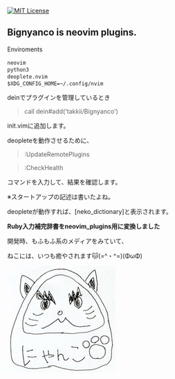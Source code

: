 [![MIT License](http://img.shields.io/badge/license-MIT-blue.svg?style=flat)](LICENSE)

## Bignyanco is neovim plugins. 

Enviroments

```
neovim
python3
deoplete.nvim
$XDG_CONFIG_HOME=~/.config/nvim
```

deinでプラグインを管理しているとき

> call dein#add('takkii/Bignyanco')

init.vimに追加します。

deopleteを動作させるために、

>:UpdateRemotePlugins

>:CheckHealth

コマンドを入力して、結果を確認します。

※スタートアップの記述は書いたよね。

deopleteが動作すれば、[neko_dictionary]と表示されます。

**Ruby入力補完辞書をneovim_plugins用に変換しました**

開発時、もふもふ系のメディアをみていて、

ねこには、いつも癒やされます🐱(=^・^=)(ΦωΦ)

![ねこだるま](https://github.com/takkii/Bignyanco/blob/master/images/nekodaruma.jpg)
